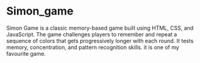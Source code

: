 # Simon_game
Simon Game is a classic memory-based game built using HTML, CSS, and JavaScript. The game challenges players to remember and repeat a sequence of colors that gets progressively longer with each round. It tests memory, concentration, and pattern recognition skills. it is one of my favourite game.

